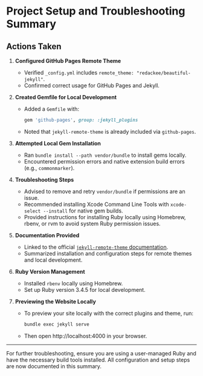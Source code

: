 # Project Setup and Troubleshooting Summary

## Actions Taken

1. **Configured GitHub Pages Remote Theme**

   - Verified `_config.yml` includes `remote_theme: "redackee/beautiful-jekyll"`.
   - Confirmed correct usage for GitHub Pages and Jekyll.

2. **Created Gemfile for Local Development**

   - Added a `Gemfile` with:
     ```ruby
     gem 'github-pages', group: :jekyll_plugins
     ```
   - Noted that `jekyll-remote-theme` is already included via `github-pages`.

3. **Attempted Local Gem Installation**

   - Ran `bundle install --path vendor/bundle` to install gems locally.
   - Encountered permission errors and native extension build errors (e.g., `commonmarker`).

4. **Troubleshooting Steps**

   - Advised to remove and retry `vendor/bundle` if permissions are an issue.
   - Recommended installing Xcode Command Line Tools with `xcode-select --install` for native gem builds.
   - Provided instructions for installing Ruby locally using Homebrew, rbenv, or rvm to avoid system Ruby permission issues.

5. **Documentation Provided**

   - Linked to the official [`jekyll-remote-theme` documentation](https://github.com/benbalter/jekyll-remote-theme).
   - Summarized installation and configuration steps for remote themes and local development.

6. **Ruby Version Management**

   - Installed `rbenv` locally using Homebrew.
   - Set up Ruby version 3.4.5 for local development.

7. **Previewing the Website Locally**
   - To preview your site locally with the correct plugins and theme, run:
     ```sh
     bundle exec jekyll serve
     ```
   - Then open http://localhost:4000 in your browser.

---

For further troubleshooting, ensure you are using a user-managed Ruby and have the necessary build tools installed. All configuration and setup steps are now documented in this summary.
